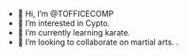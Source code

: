 - 👋 Hi, I’m @TOFFICECOMP
- 👀 I’m interested in Cypto.
- 🌱 I’m currently learning karate.
- 💞️ I’m looking to collaborate on martial arts.
.

<!---
TOFFICECOMP/TOFFICECOMP is a ✨ special ✨ repository because its `README.md` (this file) appears on your GitHub profile.
You can click the Preview link to take a look at your changes.
--->
